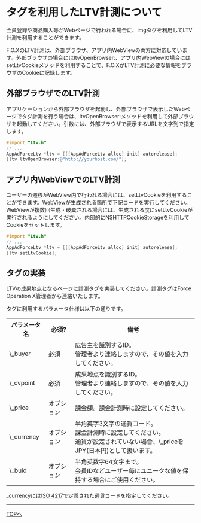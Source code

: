 # タグを利用したLTV計測について

会員登録や商品購入等がWebページで行われる場合に、imgタグを利用してLTV計測を利用することができます。

F.O.XのLTV計測は、外部ブラウザ、アプリ内WebViewの両方に対応しています。外部ブラウザの場合にはltvOpenBrowser:、アプリ内WebViewの場合にはsetLtvCookieメソッドを利用することで、F.O.XがLTV計測に必要な情報をブラウザのCookieに記録します。

## 外部ブラウザでのLTV計測

アプリケーションから外部ブラウザを起動し、外部ブラウザで表示したWebページでタグ計測を行う場合は、ltvOpenBrowser:メソッドを利用して外部ブラウザを起動してください。引数には、外部ブラウザで表示するURLを文字列で指定します。

```objective-c
#import "Ltv.h"
// ...
AppAdForceLtv *ltv = [[[AppAdForceLtv alloc] init] autorelease];
[ltv ltvOpenBrowser:@"http://yourhost.com/"];
```

## アプリ内WebViewでのLTV計測

ユーザーの遷移がWebView内で行われる場合には、setLtvCookieを利用することができます。WebViewが生成される箇所で下記コードを実行してください。WebViewが複数回生成・破棄される場合には、生成される度にsetLtvCookieが実行されるようにしてください。内部的にNSHTTPCookieStorageを利用してCookieをセットします。

```objective-c
#import "Ltv.h"
// ...
AppAdForceLtv *ltv = [[[AppAdForceLtv alloc] init] autorelease];
[ltv setLtvCookie];
```

## タグの実装

LTVの成果地点となるページに計測タグを実装してください。計測タグはForce Operation X管理者から連絡いたします。

タグに利用するパラメータ仕様は以下の通りです。

<table>
<tr>
  <th>パラメータ名</th>
  <th>必須?</th>
  <th>備考</th>
</tr>
<tr>
  <td>\_buyer</td>
  <td>必須</td>
  <td>広告主を識別するID。<br />管理者より連絡しますので、その値を入力してください。</td>
</tr>
<tr>
  <td>\_cvpoint</td>
  <td>必須</td>
  <td>成果地点を識別するID。<br />管理者より連絡しますので、その値を入力してください。</td>
</tr>
<tr>
  <td>\_price</td>
  <td>オプション</td>
  <td>課金額。課金計測時に設定してください。<br /></td>
</tr>
<tr>
  <td>\_currency</td>
  <td>オプション</td>
  <td>半角英字3文字の通貨コード。<br />課金計測時に設定してください。<br />通貨が設定されていない場合、\_priceをJPY(日本円)として扱います。</td>
</tr>
<tr>
  <td>\_buid</td>
  <td>オプション</td>
  <td>半角英数字64文字まで。<br />会員IDなどユーザー毎にユニークな値を保持する場合にご使用ください。</td>
</tr>
</table>

\_currencyには[ISO 4217](http://ja.wikipedia.org/wiki/ISO_4217)で定義された通貨コードを指定してください。

---
[TOPへ](/lang/ja/)
